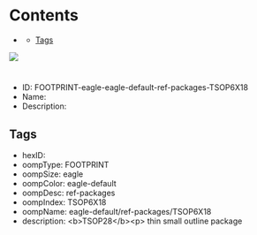 



Contents
========

* [](#)
	* [Tags](#tags)
  
![][im]
# 

- ID: FOOTPRINT-eagle-eagle-default-ref-packages-TSOP6X18
- Name: 
- Description: 

## Tags

- hexID: 
- oompType: FOOTPRINT
- oompSize: eagle
- oompColor: eagle-default
- oompDesc: ref-packages
- oompIndex: TSOP6X18
- oompName: eagle-default/ref-packages/TSOP6X18
- description: &lt;b&gt;TSOP28&lt;/b&gt;&lt;p&gt;&#xD;
thin small outline package



[im]: image.png
